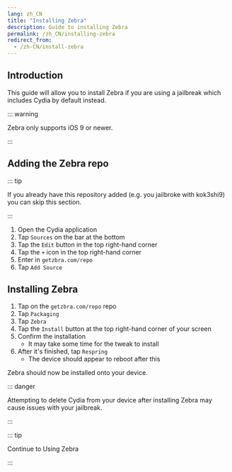 ```yaml
---
lang: zh_CN
title: "Installing Zebra"
description: Guide to installing Zebra
permalink: /zh_CN/installing-zebra
redirect_from:
  - /zh-CN/install-zebra
---
```


## Introduction

This guide will allow you to install Zebra if you are using a jailbreak which includes Cydia by default instead.

::: warning

Zebra only supports iOS 9 or newer.

:::

## Adding the Zebra repo

::: tip

If you already have this repository added (e.g. you jailbroke with kok3shi9) you can skip this section.

:::

1. Open the Cydia application
1. Tap `Sources` on the bar at the bottom
1. Tap the `Edit` button in the top right-hand corner
1. Tap the `+` icon in the top right-hand corner
1. Enter in `getzbra.com/repo`
1. Tap `Add Source`

## Installing Zebra

1. Tap on the `getzbra.com/repo` repo
1. Tap `Packaging`
1. Tap `Zebra`
1. Tap the `Install` button at the top right-hand corner of your screen
1. Confirm the installation
    - It may take some time for the tweak to install
1. After it's finished, tap `Respring`
    - The device should appear to reboot after this

Zebra should now be installed onto your device.

::: danger

Attempting to delete Cydia from your device after installing Zebra may cause issues with your jailbreak.

:::

::: tip

Continue to <router-link to="/using-zebra">Using Zebra</router-link>

:::